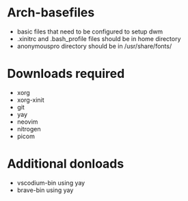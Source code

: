 # Arch-basefiles
+ basic files that need to be configured to setup dwm
+ .xinitrc and .bash_profile files should be in home directory
+ anonymouspro directory should be in /usr/share/fonts/
# Downloads required
+ xorg
+ xorg-xinit
+ git
+ yay
+ neovim
+ nitrogen
+ picom
# Additional donloads
+ vscodium-bin using yay
+ brave-bin using yay
